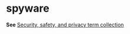 # spyware

**See** [Security, safety, and privacy term collection](https://worldready.cloudapp.net/Styleguide/Read?id=2700&topicid=26894)
